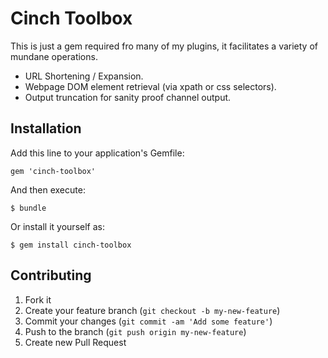 # Cinch Toolbox

This is just a gem required fro many of my plugins, it facilitates a variety of mundane operations.

* URL Shortening / Expansion.
* Webpage DOM element retrieval (via xpath or css selectors).
* Output truncation for sanity proof channel output.

## Installation

Add this line to your application's Gemfile:

    gem 'cinch-toolbox'

And then execute:

    $ bundle

Or install it yourself as:

    $ gem install cinch-toolbox

## Contributing

1. Fork it
2. Create your feature branch (`git checkout -b my-new-feature`)
3. Commit your changes (`git commit -am 'Add some feature'`)
4. Push to the branch (`git push origin my-new-feature`)
5. Create new Pull Request

